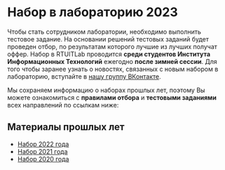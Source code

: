 # Набор в лабораторию 2023

Чтобы стать сотрудником лаборатории, необходимо выполнить тестовое задание. На основании решений тестовых заданий будет проведен отбор, по результатам которого лучшие из лучших получат оффер. Набор в RTUITLab проводится **среди студентов Института Информационных Технологий** ежегодно **после зимней сессии**. Для того чтобы заранее узнать о новостях, связанных с новым набором в лабораторию, вступайте в [нашу группу ВКонтакте](https://vk.com/rtuitlab).

Мы сохраняем информацию о наборах прошлых лет, поэтому Вы можете ознакомиться с **правилами отбора** и **тестовыми заданиями** всех направлений по ссылкам ниже:

## Материалы прошлых лет

* [Набор 2022 года](2022)
* [Набор 2021 года](2021)
* [Набор 2020 года](2020)
